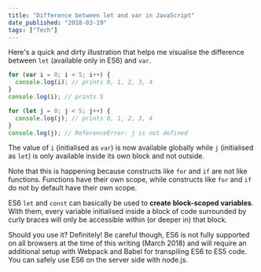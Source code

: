 ```yaml
---
title: "Difference between let and var in JavaScript"
date_published: "2018-03-19"
tags: ["Tech"]
---
```


Here's a quick and dirty illustration that helps me visualise the difference between `let` (available only in ES6) and `var`.

```js
for (var i = 0; i < 5; i++) {
  console.log(i); // prints 0, 1, 2, 3, 4
}
console.log(i); // prints 5

for (let j = 0; j < 5; j++) {
  console.log(j); // prints 0, 1, 2, 3, 4
}
console.log(j); // ReferenceError: j is not defined
```

The value of `i` (initialised as `var`) is now available globally while `j` (initialised as `let`) is only available inside its own block and not outside.

Note that this is happening because constructs like `for` and `if` are not like functions. Functions have their own scope, while constructs like `for` and `if` do not by default have their own scope.

ES6 `let` and `const` can basically be used to **create block-scoped variables**. With them, every variable initialised inside a block of code surrounded by curly braces will only be accessible within (or deeper in) that block.

Should you use it? Definitely! Be careful though, ES6 is not fully supported on all browsers at the time of this writing (March 2018) and will require an additional setup with Webpack and Babel for transpiling ES6 to ES5 code. You can safely use ES6 on the server side with node.js.
